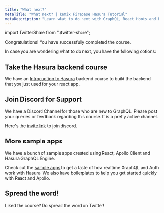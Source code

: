 ```yaml
---
title: "What next?"
metaTitle: "What next? | Remix Firebase Hasura Tutorial"
metaDescription: "Learn what to do next with GraphQL, React Hooks and Backend with more community resources. Join our discord channel for support."
---
```


import TwitterShare from "./twitter-share";

Congratulations! You have successfully completed the course.

In case you are wondering what to do next, you have the following options:

## Take the Hasura backend course

We have an [Introduction to Hasura](https://hasura.io/learn/graphql/hasura/introduction/) backend course to build the backend that you just used for your react app.

## Join Discord for Support

We have a Discord Channel for those who are new to GraphQL. Please post your queries or feedback regarding this course. It is a pretty active channel.

Here's the [invite link](https://discord.com/invite/hasura) to join discord.

## More sample apps

We have a bunch of sample apps created using React, Apollo Client and Hasura GraphQL Engine.

Check out the [sample apps](https://hasura.io/sample-apps/) to get a taste of how realtime GraphQL and Auth work with Hasura. We also have boilerplates to help you get started quickly with React and Apollo.

## Spread the word!

Liked the course?
Do spread the word on Twitter! <TwitterShare />
